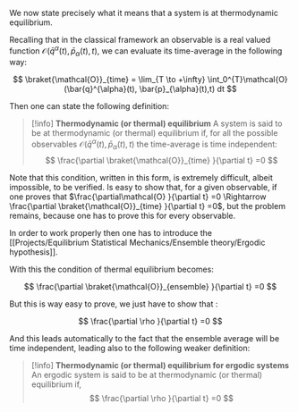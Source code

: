 We now state precisely what it means that a system is at thermodynamic equilibrium.

Recalling that in the classical framework an observable is a real valued function $\mathcal{O}(\bar{q}^{\alpha}(t), \bar{p}_{\alpha}(t),t)$, we can evaluate its time-average in the following way:

$$ \braket{\mathcal{O}}_{time} = \lim_{T \to +\infty} \int_0^{T}\mathcal{O}(\bar{q}^{\alpha}(t), \bar{p}_{\alpha}(t),t) dt $$

Then one can state the following definition:

>[!info] **Thermodynamic (or thermal) equilibrium**
>A system is said to be at thermodynamic (or thermal) equilibrium if, for all the possible observables $\mathcal{O}(\bar{q}^{\alpha}(t), \bar{p}_{\alpha}(t),t)$ the time-average is time independent: 
$$ \frac{\partial \braket{\mathcal{O}}_{time} }{\partial t} =0 $$

Note that this condition, written in this form, is extremely difficult, albeit impossible, to be verified. 
Is easy to show that, for a given observable, if one proves that $\frac{\partial\mathcal{O} }{\partial t} =0 \Rightarrow  \frac{\partial \braket{\mathcal{O}}_{time} }{\partial t} =0$, but the problem remains, because one has to prove this for every observable.

In order to work properly then one has to introduce the [[Projects/Equilibrium Statistical Mechanics/Ensemble theory/Ergodic hypothesis]].

With this the condition of thermal equilibrium becomes:

$$ \frac{\partial \braket{\mathcal{O}}_{ensemble} }{\partial t} =0 $$

But this is way easy to prove, we just have to show that :

$$ \frac{\partial \rho }{\partial t} =0 $$

And this leads automatically to the fact that the ensemble average will be time independent, leading also to the following weaker definition:

>[!info] **Thermodynamic (or thermal) equilibrium for ergodic systems**
>An ergodic system is said to be at thermodynamic (or thermal) equilibrium if,
$$ \frac{\partial \rho }{\partial t} =0 $$

